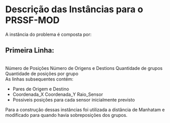 <h1>Descrição das Instâncias para o PRSSF-MOD</h1>

A instância do problema é composta por:<br />
  <h2>Primeira Linha:</h2><br />
    Número de Posições Número de Origens e Destions Quantidade de grupos Quantidade de posições por grupo<br />
   As linhas subsequentes contém:
   <ul>
   <li> Pares de Origem e Destino </li>
   <li> Coordenada_X Coordenada_Y Raio_Sensor </li>
   <li> Possiveis posições para cada sensor inicialmente previsto </li>
   </ul>
Para a construção dessas instâncias foi utilizada a distância de Manhatam e modificado para quando havia sobreposições dos grupos.

